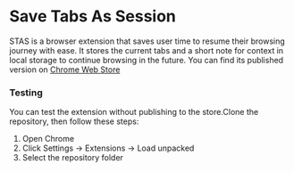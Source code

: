 # Save Tabs As Session

STAS is a browser extension that saves user time to resume their browsing journey with ease. It stores the current tabs and a short note for context in local storage to continue browsing in the future. You can find its published version on [Chrome Web Store](https://chrome.google.com/webstore/detail/save-tab-as-session/jpmjnbifmaaalmbgfpimbajbapmpjmlj)

### Testing
You can test the extension without publishing to the store.Clone the repository, then follow these steps:

1. Open Chrome
2. Click Settings -> Extensions -> Load unpacked
3. Select the repository folder
